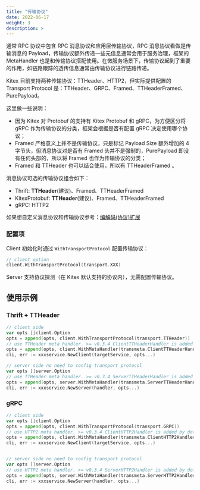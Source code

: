 ```yaml
---
title: "传输协议"
date: 2022-06-17
weight: 3
description: >
---
```


通常 RPC 协议中包含 RPC 消息协议和应用层传输协议，RPC 消息协议看做是传输消息的 Payload，传输协议额外传递一些元信息通常会用于服务治理，框架的 MetaHandler 也是和传输协议搭配使用。在微服务场景下，传输协议起到了重要的作用，如链路跟踪的透传信息通常由传输协议进行链路传递。

Kitex 目前支持两种传输协议：TTHeader、HTTP2，但实际提供配置的 Transport Protocol 是：TTHeader、GRPC、Framed、TTHeaderFramed、PurePayload。

这里做一些说明：

- 因为 Kitex 对 Protobuf 的支持有 Kitex Protobuf 和 gRPC，为方便区分将 gRPC 作为传输协议的分类，框架会根据是否有配置 gRPC 决定使用哪个协议；
- Framed 严格意义上并不是传输协议，只是标记 Payload Size 额外增加的 4 字节头，但消息协议对是否有 Framed 头并不是强制的，PurePayload 即没有任何头部的，所以将 Framed 也作为传输协议的分类；
- Framed 和 TTHeader 也可以结合使用，所以有 TTHeaderFramed 。


消息协议可选的传输协议组合如下：

* Thrift: **TTHeader**(建议)、Framed、TTHeaderFramed
* KitexProtobuf: **TTHeader**(建议)、Framed、TTHeaderFramed
* gRPC: HTTP2

如果想自定义消息协议和传输协议参考：[编解码(协议)扩展](../../framework-exten/codec)

### 配置项

Client 初始化时通过 `WithTransportProtocol` 配置传输协议：

```go
// client option
client.WithTransportProtocol(transport.XXX)
```

Server 支持协议探测（在 Kitex 默认支持的协议内），无需配置传输协议。

## 使用示例

### Thrift + TTHeader

```go
// client side
var opts []client.Option
opts = append(opts, client.WithTransportProtocol(transport.TTHeader))
// use TTHeader meta handler. >= v0.3.4 ClientTTHeaderHandler is added by default, don't need to do setup
opts = append(opts, client.WithMetaHandler(transmeta.ClientTTHeaderHandler))
cli, err := xxxservice.NewClient(targetService, opts...)

// server side no need to config transport protocol
var opts []server.Option
// use TTHeader meta handler. >= v0.3.4 ServerTTHeaderHandler is added by default, don't need to do setup
opts = append(opts, server.WithMetaHandler(transmeta.ServerTTHeaderHandler))
cli, err := xxxservice.NewServer(handler, opts...)
```


### gRPC

```go
// client side
var opts []client.Option
opts = append(opts, client.WithTransportProtocol(transport.GRPC))
// use HTTP2 meta handler. >= v0.3.4 ClientHTTP2Handler is added by default, don't need to do setup
opts = append(opts, client.WithMetaHandler(transmeta.ClientHTTP2Handler))
cli, err := xxxservice.NewClient(targetService, opts...)


// server side no need to config transport protocol
var opts []server.Option
// use HTTP2 meta handler. >= v0.3.4 ServerHTTP2Handler is added by default, don't need to do setup
opts = append(opts, server.WithMetaHandler(transmeta.ServerHTTP2Handler))
cli, err := xxxservice.NewServer(handler, opts...)
```
